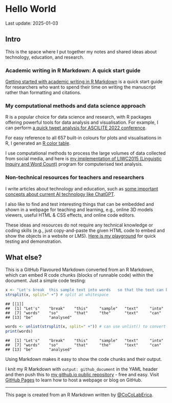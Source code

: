 Hello World
================
Last update: 2025-01-03

## Intro

This is the space where I put together my notes and shared ideas about
technology, education, and research.

### Academic writing in R Markdown: A quick start guide

<a
href="https://docs.google.com/document/d/1SnHqZ_aLyog7oTKQciTlyt4eNtAA-fOAylwiQl-m2GE/edit?usp=sharing"
target="_blank">Getting started with academic writing in R Markdown</a>
is a quick start guide for researchers who want to spend their time on
writing the manuscript rather than formatting and citations.

### My computational methods and data science approach

R is a popular choice for data science and research, with R packages
offering powerful tools for data analysis and visualisation. For
example, I can perform
<a href="https://cocolaberica.github.io/ascilite22.html"
target="_blank">a quick tweet analysis for ASCILITE 2022 conference</a>.

For easy reference to all 657 built-in colours for plots and
visualisations in R, I generated an
<a href="https://cocolaberica.github.io/rcolortable.html"
target="_blank">R color table</a>.

I use computational methods to process the large volumes of data
collected from social media, and here is
<a href="https://github.com/CoCoLabErica/LIWC2015" target="_blank">my
implementation of LIWC2015 (Linguistic Inquiry and Word Count)</a>
program for computerised text analysis.

### Non-technical resources for teachers and researchers

I write articles about technology and education, such as <a
href="https://educational-innovation.sydney.edu.au/teaching@sydney/what-teachers-and-students-should-know-about-ai-in-2023/"
target="_blank">some important concepts about current AI technology like
ChatGPT</a>.

I also like to find and test interesting things that can be embedded and
shown in a webpage for teaching and learning, e.g., online 3D models
viewers, useful HTML & CSS effects, and online code editors.

These ideas and resources do not require any technical knowledge or
coding skills (e.g., just copy-and-paste the given HTML code to embed
and show the objects in a website or LMS).
<a href="https://sites.google.com/view/cocolaberica"
target="_blank">Here is my playground</a> for quick testing and
demonstration.

## What else?

This is a GitHub Flavoured Markdown converted from an R Markdown, which
can embed R code chunks (blocks of runnable code) within the document.
Just a simple code testing:

``` r
x <- "Let's break  this sample text into words   so that the text can be analysed"
strsplit(x, split=" +") # split at whitespace
```

    ## [[1]]
    ##  [1] "Let's"    "break"    "this"     "sample"   "text"     "into"    
    ##  [7] "words"    "so"       "that"     "the"      "text"     "can"     
    ## [13] "be"       "analysed"

``` r
words <- unlist(strsplit(x, split=" +")) # can use unlist() to convert the resulting list to a vector for further processing
print(words)
```

    ##  [1] "Let's"    "break"    "this"     "sample"   "text"     "into"    
    ##  [7] "words"    "so"       "that"     "the"      "text"     "can"     
    ## [13] "be"       "analysed"

Using Markdown makes it easy to show the code chunks and their output.

I knit my R Markdown with `output: github_document` in the YAML header
and then push this to
<a href="https://github.com/CoCoLabErica/cocolaberica.github.io"
target="_blank">my github.io public repository</a> - free and easy.
Visit
<a href="https://pages.github.com/" target="_blank">GitHub Pages</a> to
learn how to host a webpage or blog on GitHub.

------------------------------------------------------------------------

This page is created from an R Markdown written by
[@CoCoLabErica](https://www.youtube.com/@CoCoLabErica/about).
